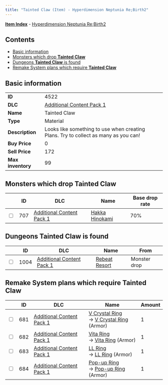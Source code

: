 ```yaml
---
title: "Tainted Claw (Item) - Hyperdimension Neptunia Re;Birth2"
---
```


[**Item Index**](/neptunia/rb2/item/index.html) - [Hyperdimension Neptunia Re;Birth2](/neptunia/rb2)

## Contents

- [Basic information](#basic-information)
- [Monsters which drop **Tainted Claw**](#monsters-which-drop-tainted-claw)
- [Dungeons **Tainted Claw** is found](#dungeons-tainted-claw-is-found)
- [Remake System plans which require **Tainted Claw**](#remake-system-plans-which-require-tainted-claw)

## Basic information

|   |   |
| -- | -- |
| **ID** | 4522 |
| **DLC** | [Additional Content Pack 1](/neptunia/rb2/dlc/3-pack1.html) |
| **Name** | Tainted Claw |
| **Type** | Material |
| **Description** | Looks like something to use when creating Plans. Try to collect as many as you can! |
| **Buy Price** | 0 |
| **Sell Price** | 172 |
| **Max inventory** | 99 |

## Monsters which drop **Tainted Claw**

|    | ID | DLC | Name | Base drop rate |
| -- | -- | --- | ---- | -------------- |
| <input type="checkbox" id="rb2-monster-3-707" class="trackbox" /> | 707 | [Additional Content Pack 1](/neptunia/rb2/dlc/3-pack1.html) | [Hakka Hinokami](/neptunia/rb2/monster/3-707-hakka-hinokami.html) | 70% |

## Dungeons **Tainted Claw** is found

|    | ID | DLC | Name | From |
| -- | -- | --- | ---- | ---- |
| <input type="checkbox" id="rb2-dungeon-3-1004" class="trackbox" /> | 1004 | [Additional Content Pack 1](/neptunia/rb2/dlc/3-pack1.html) | [Rebeat Resort](/neptunia/rb2/dungeon/3-1004-rebeat-resort.html) | Monster drop |

## Remake System plans which require **Tainted Claw**

|    | ID | DLC | Name | Amount |
| -- | -- | --- | ---- | ------ |
| <input type="checkbox" id="rb2-remake-3-681" class="trackbox" /> | 681 | [Additional Content Pack 1](/neptunia/rb2/dlc/3-pack1.html) | [V Crystal Ring](/neptunia/rb2/remake/3-681-v-crystal-ring.html)<br />→ [V Crystal Ring](/neptunia/rb2/item/3-1658-v-crystal-ring.html) (Armor) | 1 |
| <input type="checkbox" id="rb2-remake-3-682" class="trackbox" /> | 682 | [Additional Content Pack 1](/neptunia/rb2/dlc/3-pack1.html) | [Vita Ring](/neptunia/rb2/remake/3-682-vita-ring.html)<br />→ [Vita Ring](/neptunia/rb2/item/3-1659-vita-ring.html) (Armor) | 1 |
| <input type="checkbox" id="rb2-remake-3-683" class="trackbox" /> | 683 | [Additional Content Pack 1](/neptunia/rb2/dlc/3-pack1.html) | [LL Ring](/neptunia/rb2/remake/3-683-ll-ring.html)<br />→ [LL Ring](/neptunia/rb2/item/3-1660-ll-ring.html) (Armor) | 1 |
| <input type="checkbox" id="rb2-remake-3-684" class="trackbox" /> | 684 | [Additional Content Pack 1](/neptunia/rb2/dlc/3-pack1.html) | [Pop-up Ring](/neptunia/rb2/remake/3-684-pop-up-ring.html)<br />→ [Pop-up Ring](/neptunia/rb2/item/3-1661-pop-up-ring.html) (Armor) | 1 |